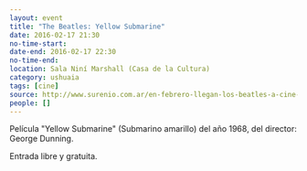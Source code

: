 ```yaml
---
layout: event 
title: "The Beatles: Yellow Submarine"
date: 2016-02-17 21:30
no-time-start: 
date-end: 2016-02-17 22:30
no-time-end: 
location: Sala Niní Marshall (Casa de la Cultura)
category: ushuaia
tags: [cine]
source: http://www.surenio.com.ar/en-febrero-llegan-los-beatles-a-cine-para-tus-oidos/
people: []
---
```


Película "Yellow Submarine" (Submarino amarillo) del año 1968, del director: George Dunning.

Entrada libre y gratuita.

